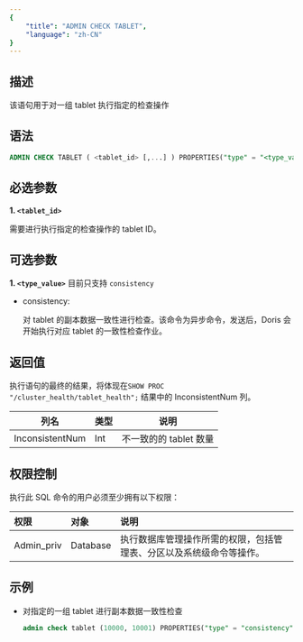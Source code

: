 ```yaml
---
{
    "title": "ADMIN CHECK TABLET",
    "language": "zh-CN"
}
---
```


## 描述

该语句用于对一组 tablet 执行指定的检查操作

## 语法

```sql
ADMIN CHECK TABLET ( <tablet_id> [,...] ) PROPERTIES("type" = "<type_value>")
```

## 必选参数

**1. `<tablet_id>`**

需要进行执行指定的检查操作的 tablet ID。

## 可选参数

**1. `<type_value>`**
目前只支持 `consistency`

* consistency:

  对 tablet 的副本数据一致性进行检查。该命令为异步命令，发送后，Doris 会开始执行对应 tablet 的一致性检查作业。

## 返回值

执行语句的最终的结果，将体现在`SHOW PROC "/cluster_health/tablet_health";` 结果中的 InconsistentNum 列。

| 列名              | 类型  | 说明              |
|-----------------|-----|-----------------|
| InconsistentNum | Int | 不一致的的 tablet 数量 |


## 权限控制

执行此 SQL 命令的用户必须至少拥有以下权限：

| 权限         | 对象       | 说明                                 |
|:-----------|:---------|:-----------------------------------|
| Admin_priv | Database | 执行数据库管理操作所需的权限，包括管理表、分区以及系统级命令等操作。 |

## 示例

- 对指定的一组 tablet 进行副本数据一致性检查

  ```sql
  admin check tablet (10000, 10001) PROPERTIES("type" = "consistency");
  ```


